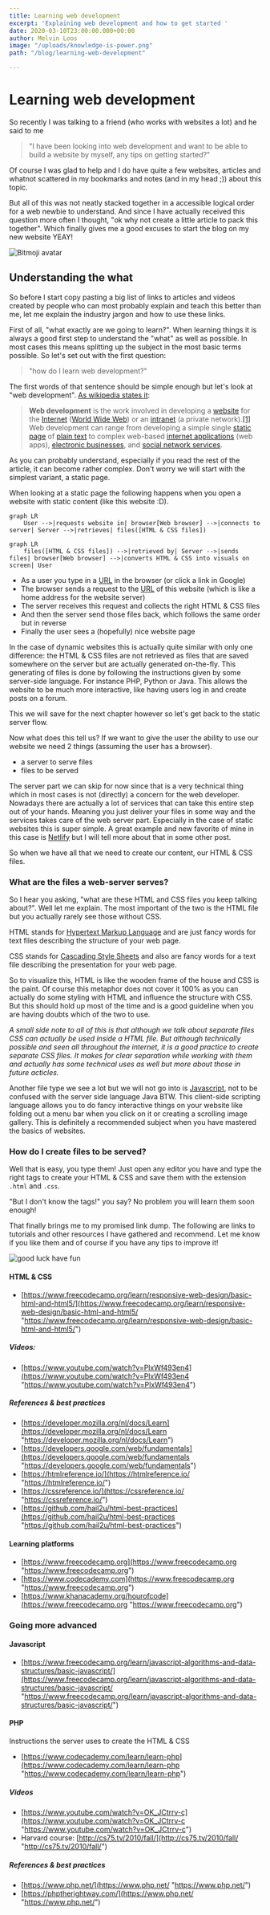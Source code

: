```yaml
---
title: Learning web development
excerpt: 'Explaining web development and how to get started '
date: 2020-03-10T23:00:00.000+00:00
author: Melvin Loos
image: "/uploads/knowledge-is-power.png"
path: "/blog/learning-web-development"

---
```

# Learning web development

So recently I was talking to a friend (who works with websites a lot) and he said to me

> "I have been looking into web development and want to be able to build a website by myself, any tips on getting started?"

Of course I was glad to help and I do have quite a few websites, articles and whatnot scattered in my bookmarks and notes (and in my head ;)) about this topic.

But all of this was not neatly stacked together in a accessible logical order for a web newbie to understand. And since I have actually received this question more often I thought, "ok why not create a little article to pack this together". Which finally gives me a good excuses to start the blog on my new website YEAY!

![Bitmoji avatar](https://sdk.bitmoji.com/render/panel/5988aada-93ab-4f3b-9dda-a5cfdafc310c-a9a4de78-2a3b-41bb-8d7b-75511b0b602c-v1.png?transparent=1&palette=1 "Happy Melvin (me)")

## Understanding the what

So before I start copy pasting a big list of links to articles and videos created by people who can most probably explain and teach this better than me, let me explain the industry jargon and how to use these links.

First of all, "what exactly are we going to learn?". When learning things it is always a good first step to understand the "what" as well as possible. In most cases this means splitting up the subject in the most basic terms possible. So let's set out with the first question:

> "how do I learn web development?"

The first words of that sentence should be simple enough but let's look at "web development". [As wikipedia states it](https://en.wikipedia.org/wiki/Web_development "Wikipedia article about web development"):

> **Web development** is the work involved in developing a [website](https://en.wikipedia.org/wiki/Website "Website") for the [Internet](https://en.wikipedia.org/wiki/Internet "Internet") ([World Wide Web](https://en.wikipedia.org/wiki/World_Wide_Web "World Wide Web")) or an [intranet](https://en.wikipedia.org/wiki/Intranet "Intranet") (a private network).[\[1\]](https://en.wikipedia.org/wiki/Web_development#cite_note-1) Web development can range from developing a simple single [static page](https://en.wikipedia.org/wiki/Static_web_page "Static web page") of [plain text](https://en.wikipedia.org/wiki/Plain_text "Plain text") to complex web-based [internet applications](https://en.wikipedia.org/wiki/Internet_application "Internet application") (web apps), [electronic businesses](https://en.wikipedia.org/wiki/Electronic_business "Electronic business"), and [social network services](https://en.wikipedia.org/wiki/Social_network_service "Social network service").

As you can probably understand, especially if you read the rest of the article, it can become rather complex. Don't worry we will start with the simplest variant, a static page.

When looking at a static page the following happens when you open a website with static content (like this website :D).

```mermaid
graph LR
    User -->|requests website in| browser[Web browser] -->|connects to server| Server -->|retrieves| files([HTML & CSS files])
```

```mermaid
graph LR
    files([HTML & CSS files]) -->|retrieved by| Server -->|sends files| browser[Web browser] -->|converts HTML & CSS into visuals on screen| User
```

* As a user you type in a [URL](https://en.wikipedia.org/wiki/URL "URL") in the browser (or click a link in Google)
* The browser sends a request to the [URL](https://en.wikipedia.org/wiki/URL "URL") of this website (which is like a home address for the website server)
* The server receives this request and collects the right HTML & CSS files
* And then the server send those files back, which follows the same order but in reverse
* Finally the user sees a (hopefully) nice website page

In the case of dynamic websites this is actually quite similar with only one difference: the HTML & CSS files are not retrieved as files that are saved somewhere on the server but are actually generated on-the-fly. This generating of files is done by following the instructions given by some server-side language. For instance PHP, Python or Java. This allows the website to be much more interactive, like having users log in and create posts on a forum.

This we will save for the next chapter however so let's get back to the static server flow.

Now what does this tell us? If we want to give the user the ability to use our website we need 2 things (assuming the user has a browser).

* a server to serve files
* files to be served

The server part we can skip for now since that is a very technical thing which in most cases is not (directly) a concern for the web developer. Nowadays there are actually a lot of services that can take this entire step out of your hands. Meaning you just deliver your files in some way and the services takes care of the web server part. Especially in the case of static websites this is super simple. A great example and new favorite of mine in this case is [Netlify](https://www.netlify.com/ "Netlify") but I will tell more about that in some other post.

So when we have all that we need to create our content, our HTML & CSS files.

### What are the files a web-server serves?

So I hear you asking, "what are these HTML and CSS files you keep talking about?". Well let me explain. The most important of the two is the HTML file but you actually rarely see those without CSS.

HTML stands for [Hypertext Markup Language](https://en.wikipedia.org/wiki/HTML "HTML") and are just fancy words for text files describing the structure of your web page.

CSS stands for [Cascading Style Sheets]() and also are fancy words for a text file describing the presentation for your web page.

So to visualize this, HTML is like the wooden frame of the house and CSS is the paint. Of course this metaphor does not cover it 100% as you can actually do some styling with HTML and influence the structure with CSS. But this should hold up most of the time and is a good guideline when you are having doubts which of the two to use.

_A small side note to all of this is that although we talk about separate files CSS can actually be used inside a HTML file. But although technically possible and seen all throughout the internet, it is a good practice to create separate CSS files. It makes for clear separation while working with them and actually has some technical uses as well but more about those in future acticles._

Another file type we see a lot but we will not go into is [Javascript](https://en.wikipedia.org/wiki/JavaScript "Javascript"), not to be confused with the server side language Java BTW. This client-side scripting language allows you to do fancy interactive things on your website like folding out a menu bar when you click on it or creating a scrolling image gallery. This is definitely a recommended subject when you have mastered the basics of websites.

### How do I create files to be served?

Well that is easy, you type them! Just open any editor you have and type the right tags to create your HTML & CSS and save them with the extension `.html` and `.css`.

"But I don't know the tags!" you say? No problem you will learn them soon enough!

That finally brings me to my promised link dump. The following are links to tutorials and other resources I have gathered and recommend. Let me know if you like them and of course if you have any tips to improve it!

![good luck have fun](https://sdk.bitmoji.com/render/panel/ac26a9ca-8995-46f9-a1a9-73ff5e2e8aa0-a9a4de78-2a3b-41bb-8d7b-75511b0b602c-v1.png?transparent=1&palette=1)

#### HTML & CSS

* [https://www.freecodecamp.org/learn/responsive-web-design/basic-html-and-html5/](https://www.freecodecamp.org/learn/responsive-web-design/basic-html-and-html5/ "https://www.freecodecamp.org/learn/responsive-web-design/basic-html-and-html5/")

##### Videos:

* [https://www.youtube.com/watch?v=PlxWf493en4](https://www.youtube.com/watch?v=PlxWf493en4 "https://www.youtube.com/watch?v=PlxWf493en4")

##### References & best practices

* [https://developer.mozilla.org/nl/docs/Learn](https://developer.mozilla.org/nl/docs/Learn "https://developer.mozilla.org/nl/docs/Learn")
* [https://developers.google.com/web/fundamentals](https://developers.google.com/web/fundamentals "https://developers.google.com/web/fundamentals")
* [https://htmlreference.io/](https://htmlreference.io/ "https://htmlreference.io/")
* [https://cssreference.io/](https://cssreference.io/ "https://cssreference.io/")
* [https://github.com/hail2u/html-best-practices](https://github.com/hail2u/html-best-practices "https://github.com/hail2u/html-best-practices")

#### Learning platforms

* [https://www.freecodecamp.org](https://www.freecodecamp.org "https://www.freecodecamp.org")
* [https://www.codecademy.com](https://www.freecodecamp.org "https://www.freecodecamp.org")
* [https://www.khanacademy.org/hourofcode](https://www.freecodecamp.org "https://www.freecodecamp.org")

### Going more advanced

#### Javascript

* [https://www.freecodecamp.org/learn/javascript-algorithms-and-data-structures/basic-javascript/](https://www.freecodecamp.org/learn/javascript-algorithms-and-data-structures/basic-javascript/ "https://www.freecodecamp.org/learn/javascript-algorithms-and-data-structures/basic-javascript/")

#### PHP

Instructions the server uses to create the HTML & CSS

* [https://www.codecademy.com/learn/learn-php](https://www.codecademy.com/learn/learn-php "https://www.codecademy.com/learn/learn-php")

##### Videos

* [https://www.youtube.com/watch?v=OK_JCtrrv-c](https://www.youtube.com/watch?v=OK_JCtrrv-c "https://www.youtube.com/watch?v=OK_JCtrrv-c")
* Harvard course: [http://cs75.tv/2010/fall/](http://cs75.tv/2010/fall/ "http://cs75.tv/2010/fall/")

##### References & best practices

* [https://www.php.net/](https://www.php.net/ "https://www.php.net/")
* [https://phptherightway.com/](https://www.php.net/ "https://www.php.net/")